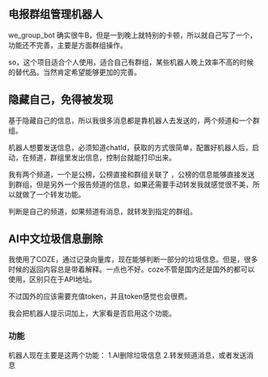 ## 电报群组管理机器人

we_group_bot 确实很牛B，但是一到晚上就特别的卡顿，所以就自己写了一个，功能还不完善，主要是方面群组操作。

so，这个项目适合个人使用，适合自己有群组，某些机器人晚上效率不高的时候的替代品。当然肯定希望能够更加的完善。

## 隐藏自己，免得被发现

基于隐藏自己的信息，所以我很多消息都是靠机器人去发送的，两个频道和一个群组。

机器人想要发送信息，必须知道chatId，获取的方式很简单，配置好机器人后，启动，在频道，群组里发出信息，控制台就能打印出来。

我有两个频道，一个是公榜，公榜直接和群组关联了 ，公榜的信息能够直接发送到群组，但是另外一个报告频道的信息，如果还需要手动转发我就感觉很不美，所以就做了一个转发功能。

判断是自己的频道，如果频道有消息，就转发到指定的群组。


## AI中文垃圾信息删除

我使用了COZE，通过记录向量库，现在能够判断一部分的垃圾信息。但是，很多时候的返回内容总是带着解释。一点也不好。coze不管是国内还是国外的都可以使用，区别只在于API地址。

不过国外的应该需要充值token，并且token感觉也会很费。

我会把机器人提示词加上，大家看是否启用这个功能。

### 功能
机器人现在主要是这两个功能：
1.AI删除垃圾信息
2.转发频道消息，或者发送消息

